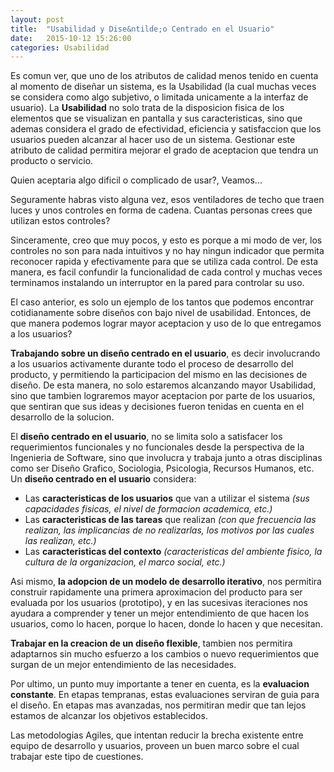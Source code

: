 ```yaml
---
layout: post
title:  "Usabilidad y Dise&ntilde;o Centrado en el Usuario"
date:   2015-10-12 15:26:00
categories: Usabilidad
---
```


Es comun ver, que uno de los atributos de calidad menos tenido en cuenta al momento de dise&ntilde;ar un sistema, es la Usabilidad (la cual muchas veces se considera como algo subjetivo, o limitada unicamente a la interfaz de usuario).
La __Usabilidad__ no solo trata de la disposicion fisica de los elementos que se visualizan en pantalla y sus caracteristicas, sino que ademas considera el grado de efectividad, eficiencia y satisfaccion que los usuarios pueden alcanzar al hacer uso de un sistema.
Gestionar este atributo de calidad permitira mejorar el grado de aceptacion que tendra un producto o servicio. 

Quien aceptaria algo dificil o complicado de usar?, Veamos...

Seguramente habras visto alguna vez, esos ventiladores de techo que traen luces y unos controles en forma de cadena. Cuantas personas crees que utilizan estos controles?

Sinceramente, creo que muy pocos, y esto es porque a mi modo de ver, los controles no son para nada intuitivos y no hay ningun indicador que permita reconocer rapida y efectivamente para que se utiliza cada control. De esta manera, es facil confundir la funcionalidad de cada control y muchas veces terminamos instalando un interruptor en la pared para controlar su uso. 

El caso anterior, es solo un ejemplo de los tantos que podemos encontrar cotidianamente sobre dise&ntilde;os con bajo nivel de usabilidad. Entonces, de que manera podemos lograr mayor aceptacion y uso de lo que entregamos a los usuarios?

__Trabajando sobre un dise&ntilde;o centrado en el usuario__, es decir involucrando a los usuarios activamente durante todo el proceso de desarrollo del producto, y permitiendo la participacion del mismo en las decisiones de dise&ntilde;o. De esta manera, no solo estaremos alcanzando mayor Usabilidad, sino que tambien lograremos mayor aceptacion por parte de los usuarios, que sentiran que sus ideas y decisiones fueron tenidas en cuenta en el desarrollo de la solucion.

El __dise&ntilde;o centrado en el usuario__, no se limita solo a satisfacer los requerimientos funcionales y no funcionales desde la perspectiva de la Ingenieria de Software, sino que involucra y trabaja junto a otras disciplinas como ser Dise&ntilde;o Grafico, Sociologia, Psicologia, Recursos Humanos, etc.
Un __dise&ntilde;o centrado en el usuario__ considera:


* Las __caracteristicas de los usuarios__ que van a utilizar el sistema *(sus capacidades fisicas, el nivel de formacion academica, etc.)*			
* Las __caracteristicas de las tareas__ que realizan *(con que frecuencia las realizan, las implicancias de no realizarlas, los motivos por las cuales las realizan, etc.)*
* Las __caracteristicas del contexto__ *(caracteristicas del ambiente fisico, la cultura de la organizacion, el marco social, etc.)*



Asi mismo, __la adopcion de un modelo de desarrollo iterativo__, nos permitira construir rapidamente una primera aproximacion del producto para ser evaluada por los usuarios (prototipo), y en las sucesivas iteraciones nos ayudara a comprender y tener un mejor entendimiento de que hacen los usuarios, como lo hacen, porque lo hacen, donde lo hacen y que necesitan.

__Trabajar en la creacion de un dise&ntilde;o flexible__, tambien nos permitira adaptarnos sin mucho esfuerzo a los cambios o nuevo requerimientos que surgan de un mejor entendimiento de las necesidades.

Por ultimo, un punto muy importante a tener en cuenta, es la __evaluacion constante__. En etapas tempranas, estas evaluaciones serviran de guia para el dise&ntilde;o. En etapas mas avanzadas, nos permitiran medir que tan lejos estamos de alcanzar los objetivos establecidos.

Las metodologias Agiles, que intentan reducir la brecha existente entre equipo de desarrollo y usuarios, proveen un buen marco sobre el cual trabajar este tipo de cuestiones.

